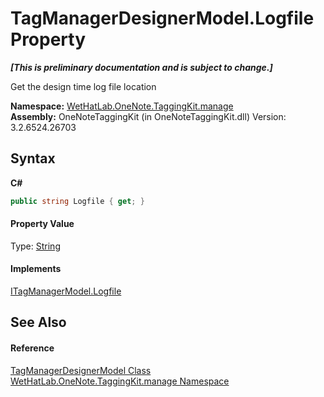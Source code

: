 # TagManagerDesignerModel.Logfile Property 
 _**\[This is preliminary documentation and is subject to change.\]**_

Get the design time log file location

**Namespace:**&nbsp;<a href="6c09c3a7-2ecd-33d5-2ed0-acefd996500f">WetHatLab.OneNote.TaggingKit.manage</a><br />**Assembly:**&nbsp;OneNoteTaggingKit (in OneNoteTaggingKit.dll) Version: 3.2.6524.26703

## Syntax

**C#**<br />
``` C#
public string Logfile { get; }
```


#### Property Value
Type: <a href="http://msdn2.microsoft.com/en-us/library/s1wwdcbf" target="_blank">String</a>

#### Implements
<a href="cd2a0ccb-4613-9b52-d155-d5a72c6f863f">ITagManagerModel.Logfile</a><br />

## See Also


#### Reference
<a href="832685a8-ae88-96ec-f024-ee5a974b0262">TagManagerDesignerModel Class</a><br /><a href="6c09c3a7-2ecd-33d5-2ed0-acefd996500f">WetHatLab.OneNote.TaggingKit.manage Namespace</a><br />